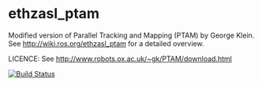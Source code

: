 ethzasl_ptam
============

Modified version of Parallel Tracking and Mapping (PTAM) by George Klein. See http://wiki.ros.org/ethzasl_ptam for a detailed overview.

LICENCE: See http://www.robots.ox.ac.uk/~gk/PTAM/download.html

[![Build Status](http://129.132.38.183:8080/job/ethzasl_ptam/badge/icon)](http://129.132.38.183:8080/job/ethzasl_ptam/)
